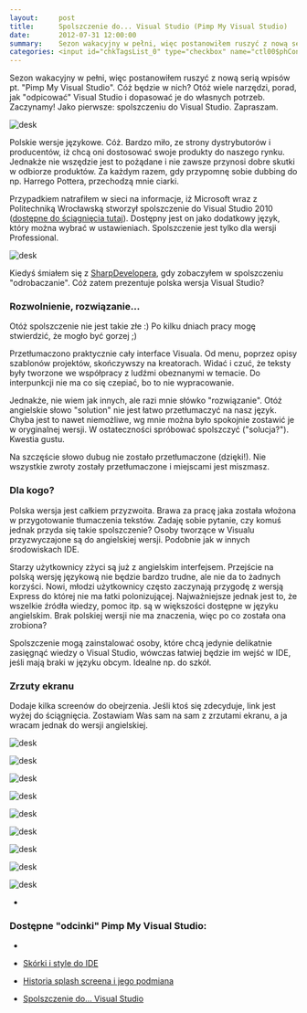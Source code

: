 ```yaml
---
layout:     post
title:      Spolszczenie do... Visual Studio (Pimp My Visual Studio)
date:       2012-07-31 12:00:00
summary:    Sezon wakacyjny w pełni, więc postanowiłem ruszyć z nową serią wpisów pt. "Pimp My Visual Studio". Cóż będzie w nich? Otóż wiele narzędzi, porad, jak "odpicować" Visual Studio i dopasować je do własnych potrzeb. Zaczynamy! Jako pierwsze: spolszczeniu do Visual Studio. Zapraszam.Polskie wersje języko...
categories: <input id="chkTagsList_0" type="checkbox" name="ctl00$phContentRight$chkTagsList$chkTagsList_0" checked="checked" value="1"><label for="chkTagsList_0">windows</label> <input id="chkTagsList_6" type="checkbox" name="ctl00$phContentRight$chkTagsList$chkTagsList_6" checked="checked" value="64"><label for="chkTagsList_6">porady</label> <input id="chkTagsList_7" type="checkbox" name="ctl00$phContentRight$chkTagsList$chkTagsList_7" checked="checked" value="128"><label for="chkTagsList_7">programowanie</label>
---
```




Sezon wakacyjny w pełni, więc postanowiłem ruszyć z nową serią wpisów pt. "Pimp My Visual Studio". Cóż będzie w nich? Otóż wiele narzędzi, porad, jak "odpicować" Visual Studio i dopasować je do własnych potrzeb. Zaczynamy! Jako pierwsze: spolszczeniu do Visual Studio. Zapraszam.



![desk](https://raw.githubusercontent.com/djfoxer/djfoxer.github.io/master/_img/2012-7-31-_128_/g_-_608x405_-_-_35148x20120731151942_0.png)



Polskie wersje językowe. Cóż. Bardzo miło, ze strony dystrybutorów i producentów, iż chcą oni dostosować swoje produkty do naszego rynku. Jednakże nie wszędzie jest to pożądane i nie zawsze przynosi dobre skutki w odbiorze produktów. Za każdym razem, gdy przypomnę sobie dubbing do np. Harrego Pottera, przechodzą mnie ciarki.

Przypadkiem natrafiłem w sieci na informacje, iż Microsoft wraz z Politechniką Wrocławską stworzył spolszczenie do Visual Studio 2010 ([dostępne do ściągnięcia tutaj](http://www.microsoft.com/pl-pl/download/details.aspx?id=21615)). Dostępny jest on jako dodatkowy język, który można wybrać w ustawieniach. Spolszczenie jest tylko dla wersji Professional.



![desk](https://raw.githubusercontent.com/djfoxer/djfoxer.github.io/master/_img/2012-7-31-_128_/g_-_608x405_-_-_35148x20120726133238_0.png)



Kiedyś śmiałem się z [SharpDevelopera](http://www.icsharpcode.net/OpenSource/SD/), gdy zobaczyłem w spolszczeniu "odrobaczanie". Cóż zatem prezentuje polska wersja Visual Studio?




### Rozwolnienie, rozwiązanie...



Otóż spolszczenie nie jest takie złe :) Po kilku dniach pracy mogę stwierdzić, że mogło być gorzej ;)

Przetłumaczono praktycznie cały interface Visuala. Od menu, poprzez opisy szablonów projektów, skończywszy na kreatorach. Widać i czuć, że teksty były tworzone we współpracy z ludźmi obeznanymi w temacie. Do interpunkcji nie ma co się czepiać, bo to nie wypracowanie.  

Jednakże, nie wiem jak innych, ale razi mnie słówko "rozwiązanie". Otóż angielskie słowo "solution" nie jest łatwo przetłumaczyć na nasz język. Chyba jest to nawet niemożliwe, wg mnie można było spokojnie zostawić je w oryginalnej wersji. W ostateczności spróbować spolszczyć ("solucja?"). Kwestia gustu.

Na szczęście słowo dubug nie zostało przetłumaczone (dzięki!). Nie wszystkie zwroty zostały przetłumaczone i miejscami jest miszmasz.



### Dla kogo?



Polska wersja jest całkiem przyzwoita. Brawa za pracę jaka została włożona w przygotowanie tłumaczenia tekstów. Zadaję sobie pytanie, czy komuś jednak przyda się takie spolszczenie? Osoby tworzące w Visualu przyzwyczajone są do angielskiej wersji. Podobnie jak w innych środowiskach IDE. 

Starzy użytkownicy zżyci są już z angielskim interfejsem. Przejście na polską wersję językową nie będzie bardzo trudne, ale nie da to żadnych korzyści. Nowi, młodzi użytkownicy często zaczynają przygodę z wersją Express do której nie ma łatki polonizującej. Najważniejsze jednak jest to, że wszelkie źródła wiedzy, pomoc itp. są w większości dostępne w języku angielskim. Brak polskiej wersji nie ma znaczenia, więc po co została ona zrobiona? 

Spolszczenie mogą zainstalować osoby, które chcą jedynie delikatnie zasięgnąć wiedzy o Visual Studio, wówczas łatwiej będzie im wejść w IDE, jeśli mają braki w języku obcym. Idealne np. do szkół.
 



### Zrzuty ekranu

 

Dodaje kilka screenów do obejrzenia. Jeśli ktoś się zdecyduje, link jest wyżej do ściągnięcia. Zostawiam Was sam na sam z zrzutami ekranu, a ja wracam jednak do wersji angielskiej.



![desk](https://raw.githubusercontent.com/djfoxer/djfoxer.github.io/master/_img/2012-7-31-_128_/g_-_608x405_-_-_35148x20120721155858_0.png)




![desk](https://raw.githubusercontent.com/djfoxer/djfoxer.github.io/master/_img/2012-7-31-_128_/g_-_608x405_-_-_35148x20120721155903_0.png)




![desk](https://raw.githubusercontent.com/djfoxer/djfoxer.github.io/master/_img/2012-7-31-_128_/g_-_608x405_-_-_35148x20120721155907_0.png)




![desk](https://raw.githubusercontent.com/djfoxer/djfoxer.github.io/master/_img/2012-7-31-_128_/g_-_608x405_-_-_35148x20120721155911_0.png)




![desk](https://raw.githubusercontent.com/djfoxer/djfoxer.github.io/master/_img/2012-7-31-_128_/g_-_608x405_-_-_35148x20120721155926_0.png)




![desk](https://raw.githubusercontent.com/djfoxer/djfoxer.github.io/master/_img/2012-7-31-_128_/g_-_608x405_-_-_35148x20120721155930_0.png)




![desk](https://raw.githubusercontent.com/djfoxer/djfoxer.github.io/master/_img/2012-7-31-_128_/g_-_608x405_-_-_35148x20120721155947_0.png)




![desk](https://raw.githubusercontent.com/djfoxer/djfoxer.github.io/master/_img/2012-7-31-_128_/g_-_608x405_-_-_35148x20120721155953_0.png)




![desk](https://raw.githubusercontent.com/djfoxer/djfoxer.github.io/master/_img/2012-7-31-_128_/g_-_608x405_-_-_35148x20120721155957_0.png)





 *

### Dostępne "odcinki" Pimp My Visual Studio:

* 

  * [Skórki i style do IDE](http://www.dobreprogramy.pl/djfoxer/Skorki-i-style-do-IDE-Pimp-My-Visual-Studio,35448.html)
 

  * [Historia splash screena i jego podmiana](http://www.dobreprogramy.pl/djfoxer/Historia-splash-screena-i-jego-podmiana-Pimp-My-Visual-Studio,35268.html)


  * [Spolszczenie do... Visual Studio](http://www.dobreprogramy.pl/djfoxer/Spolszczenie-do-Visual-Studio-Pimp-My-Visual-Studio,35148.html)
